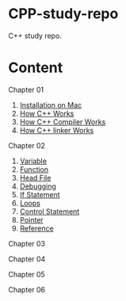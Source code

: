 # CPP-study-repo
C++ study repo.

# Content
Chapter 01
1. [Installation on Mac](https://github.com/JinLexuan/CPP-study-repo/blob/main/01%20Installation%20%26%20Working%20Principle.md#installation-on-mac)
2. [How C++ Works](https://github.com/JinLexuan/CPP-study-repo/blob/main/01%20Installation%20%26%20Working%20Principle.md#how-c-works)
3. [How C++ Compiler Works](https://github.com/JinLexuan/CPP-study-repo/blob/main/01%20Installation%20%26%20Working%20Principle.md#how-c-compiler-works)
4. [How C++ linker Works](https://github.com/JinLexuan/CPP-study-repo/blob/main/01%20Installation%20%26%20Working%20Principle.md#how-c-linker-works)

Chapter 02
1. [Variable](https://github.com/JinLexuan/CPP-study-repo/blob/main/02%20Basic%20Syntax.md#variable)
2. [Function](https://github.com/JinLexuan/CPP-study-repo/blob/main/02%20Basic%20Syntax.md#function)
3. [Head File](https://github.com/JinLexuan/CPP-study-repo/blob/main/02%20Basic%20Syntax.md#head-file)
4. [Debugging](https://github.com/JinLexuan/CPP-study-repo/blob/main/02%20Basic%20Syntax.md#debugging)
5. [If Statement](https://github.com/JinLexuan/CPP-study-repo/blob/main/02%20Basic%20Syntax.md#if-statement)
6. [Loops](https://github.com/JinLexuan/CPP-study-repo/blob/main/02%20Basic%20Syntax.md#loops)
7. [Control Statement](https://github.com/JinLexuan/CPP-study-repo/blob/main/02%20Basic%20Syntax.md#control-statement)
8. [Pointer](https://github.com/JinLexuan/CPP-study-repo/blob/main/02%20Basic%20Syntax.md#pointer)
9. [Reference](https://github.com/JinLexuan/CPP-study-repo/blob/main/02%20Basic%20Syntax.md#reference)

Chapter 03

Chapter 04

Chapter 05

Chapter 06

